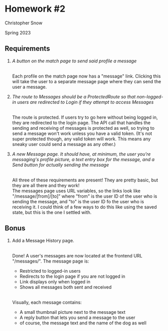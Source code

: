 # Homework #2

Christopher Snow

Spring 2023



## Requirements

1. *A button on the match page to send said profile a message*

    <br>Each profile on the match page now has a "message" link. Clicking
this will take the user to a separate message page where they can
send the user a message.


2. *The route to Messages should be a ProtectedRoute so that 
non-logged-in users are redirected to Login if they attempt
to access Messages*

    <br>The route is protected. If users try to go here without
being logged in, they are redirected to the login page. The API
call that handles the sending and receiving of messages is protected 
as well, so trying to send a message won't work unless you have
a valid token. (It's not super protected though, any valid token
will work. This means any sneaky user could send a message as any
other.)
    
   
3. *A new Message page. It should have, at minimum, the user
you're messaging's profile picture, a text entry box for the 
message, and a Send button for actually sending the message*

    <br>All three of these requirements are present! They are pretty
basic, but they are all there and they work!
    <br> The messages page uses URL variables, so the links look like
"/message/[from]/[to]" where "from" is the user ID of the user who is
sending the message, and "to" is the user ID fo the user who is
receiving it. I could think of a few ways to do this like using the saved
state, but this is the one I settled with.

## Bonus

1. Add a Message History page.

    <br>Done! A user's messages are now located at the frontend URL
"/messages/". The message page is:

    - Restricted to logged-in users
    - Redirects to the login page if you are not logged in
    - Link displays only when logged in
    - Shows all messages both sent and received

   <br> Visually, each message contains:
    - A small thumbnail picture next to the message text
    - A reply button that lets you send a message to the user
    - of course, the message text and the name of the dog as well
    